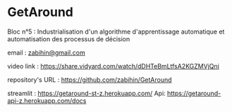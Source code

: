 # GetAround
Bloc n°5 : Industrialisation d'un algorithme d'apprentissage automatique et automatisation des processus de décision


email : zabihin@gmail.com

video link : https://share.vidyard.com/watch/dDHTeBmLtfsA2KGZMVjQni

repository's URL : https://github.com/zabihin/GetAround



streamlit : https://getaround-st-z.herokuapp.com/
Api: https://getaround-api-z.herokuapp.com/docs
